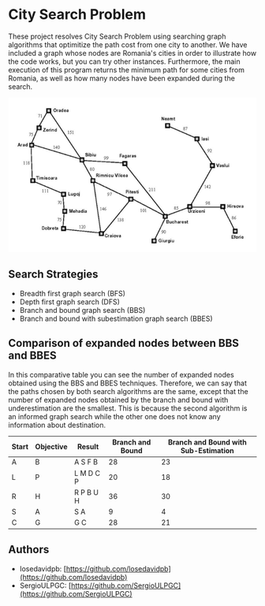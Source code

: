 # City Search Problem 

These project resolves City Search Problem using searching graph algorithms that optimitize
the path cost from one city to another. We have included a graph whose nodes are Romania's cities
in order to illustrate how the code works, but you can try other instances. Furthermore, the
main execution of this program returns the minimum path for some cities from Romania, as well as
how many nodes have been expanded during the search. 
<br>

![romania](romania_graph.png)

## Search Strategies

- Breadth first graph search (BFS)
- Depth first graph search (DFS)
- Branch and bound graph search (BBS)
- Branch and bound with subestimation graph search (BBES)

## Comparison of expanded nodes between BBS and BBES

In this comparative table you can see the number of expanded nodes obtained using the BBS and BBES techniques.
Therefore, we can say that the paths chosen by both search algorithms are the same, except that the number of expanded
nodes obtained by the branch and bound with underestimation are the smallest. This is because the second algorithm is
an informed graph search while the other one does not know any information about destination.
<br>

| Start | Objective | Result | Branch and Bound | Branch and Bound with Sub-Estimation |
| ----- | --------- | ------ | ---------------- | ------------------------------------ |
| A | B | A S F B   | 28 | 23 |
| L | P | L M D C P | 20 | 18 |
| R | H | R P B U H | 36 | 30 |
| S | A | S A       | 9  | 4  |
| C | G | G C       | 28 | 21 | 

## Authors

- losedavidpb: [https://github.com/losedavidpb](https://github.com/losedavidpb)
- SergioULPGC: [https://github.com/SergioULPGC](https://github.com/SergioULPGC)